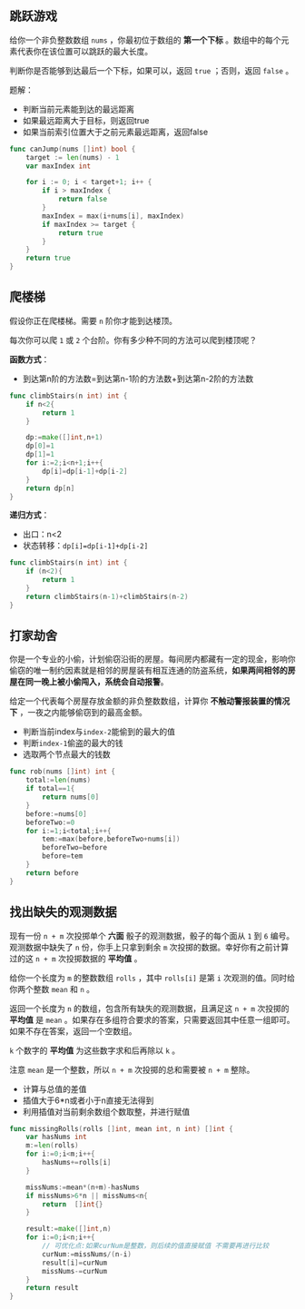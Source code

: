## 跳跃游戏

给你一个非负整数数组 `nums` ，你最初位于数组的 **第一个下标** 。数组中的每个元素代表你在该位置可以跳跃的最大长度。

判断你是否能够到达最后一个下标，如果可以，返回 `true` ；否则，返回 `false` 。

题解：

- 判断当前元素能到达的最远距离
- 如果最远距离大于目标，则返回true
- 如果当前索引位置大于之前元素最远距离，返回false

```go
func canJump(nums []int) bool {
	target := len(nums) - 1
	var maxIndex int

	for i := 0; i < target+1; i++ {
		if i > maxIndex {
			return false
		}
		maxIndex = max(i+nums[i], maxIndex)
		if maxIndex >= target {
			return true
		}
	}
	return true
}
```

## 爬楼梯

假设你正在爬楼梯。需要 `n` 阶你才能到达楼顶。

每次你可以爬 `1` 或 `2` 个台阶。你有多少种不同的方法可以爬到楼顶呢？

**函数方式**：

- 到达第n阶的方法数=到达第n-1阶的方法数+到达第n-2阶的方法数

```go
func climbStairs(n int) int {
    if n<2{
        return 1
    }

    dp:=make([]int,n+1)
    dp[0]=1
    dp[1]=1
    for i:=2;i<n+1;i++{
        dp[i]=dp[i-1]+dp[i-2]
    }
    return dp[n]
}
```

**递归方式**：

- 出口：n<2
- 状态转移：`dp[i]=dp[i-1]+dp[i-2]`

```go
func climbStairs(n int) int {
    if (n<2){
        return 1 
    }
    return climbStairs(n-1)+climbStairs(n-2)
}
```

## 打家劫舍

你是一个专业的小偷，计划偷窃沿街的房屋。每间房内都藏有一定的现金，影响你偷窃的唯一制约因素就是相邻的房屋装有相互连通的防盗系统，**如果两间相邻的房屋在同一晚上被小偷闯入，系统会自动报警**。

给定一个代表每个房屋存放金额的非负整数数组，计算你 **不触动警报装置的情况下** ，一夜之内能够偷窃到的最高金额。

- 判断当前index与`index-2`能偷到的最大的值
- 判断`index-1`偷盗的最大的钱
- 选取两个节点最大的钱数

```go
func rob(nums []int) int {
    total:=len(nums)
    if total==1{
        return nums[0]
    }
    before:=nums[0]
    beforeTwo:=0
    for i:=1;i<total;i++{
        tem:=max(before,beforeTwo+nums[i])
        beforeTwo=before
        before=tem
    }
    return before
}
```

## 找出缺失的观测数据

现有一份 `n + m` 次投掷单个 **六面** 骰子的观测数据，骰子的每个面从 `1` 到 `6` 编号。观测数据中缺失了 `n` 份，你手上只拿到剩余 `m` 次投掷的数据。幸好你有之前计算过的这 `n + m` 次投掷数据的 **平均值** 。

给你一个长度为 `m` 的整数数组 `rolls` ，其中 `rolls[i]` 是第 `i` 次观测的值。同时给你两个整数 `mean` 和 `n` 。

返回一个长度为 `n` 的数组，包含所有缺失的观测数据，且满足这 `n + m` 次投掷的 **平均值** 是 `mean` 。如果存在多组符合要求的答案，只需要返回其中任意一组即可。如果不存在答案，返回一个空数组。

`k` 个数字的 **平均值** 为这些数字求和后再除以 `k` 。

注意 `mean` 是一个整数，所以 `n + m` 次投掷的总和需要被 `n + m` 整除。

- 计算与总值的差值
- 插值大于6*n或者小于n直接无法得到
- 利用插值对当前剩余数组个数取整，并进行赋值

```go
func missingRolls(rolls []int, mean int, n int) []int {
    var hasNums int
    m:=len(rolls)
    for i:=0;i<m;i++{
        hasNums+=rolls[i]
    }

    missNums:=mean*(n+m)-hasNums
    if missNums>6*n || missNums<n{
        return  []int{}
    }

    result:=make([]int,n)
    for i:=0;i<n;i++{
        // 可优化点:如果curNum是整数，则后续的值直接赋值 不需要再进行比较
        curNum:=missNums/(n-i)
        result[i]=curNum
        missNums-=curNum
    }
    return result 
}
```
